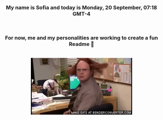 


<div align="center">
<h3 >My name is Sofia and today is Monday, 20 September, 07:18 GMT-4</h3><br>
<h3 >For now, me and my personalities are working to create a fun Readme 👋
</h3><br>
<img src='img/dwight.gif' alt='working...'/>
</div>
